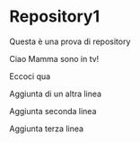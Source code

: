# Repository1
Questa è una prova di repository 


Ciao Mamma sono in tv!


Eccoci qua

Aggiunta di un altra linea

Aggiunta seconda linea

Aggiunta terza linea

